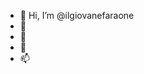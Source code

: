 - 👋 Hi, I’m @ilgiovanefaraone
- 👀 
- 🌱 
- 💞️ 
- 📫 

<!---
ilgiovanefaraone/ilgiovanefaraone is a ✨ special ✨ repository because its `README.md` (this file) appears on your GitHub profile.
You can click the Preview link to take a look at your changes.
--->
